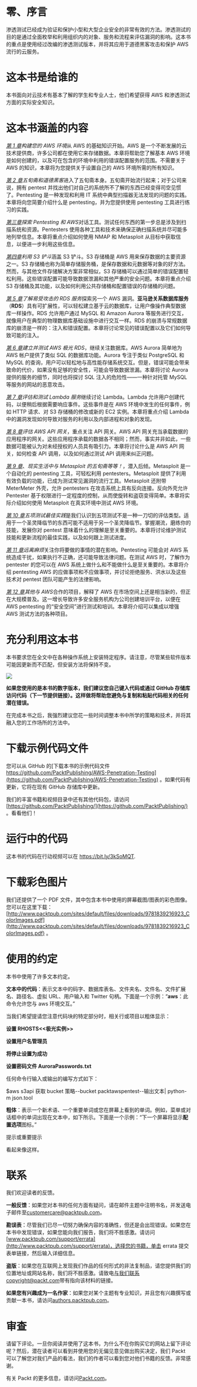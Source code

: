 # 零、序言

渗透测试已经成为验证和保护小型和大型企业安全的非常有效的方法。渗透测试的目的是通过全面枚举和利用组织内的对象、服务和流程来评估漏洞的影响。这本书的重点是使用经过改编的渗透测试版本，并将其应用于道德黑客攻击和保护 AWS 流行的云服务。

# 这本书是给谁的

本书面向对云技术有基本了解的学生和专业人士，他们希望获得 AWS 和渗透测试方面的实际安全知识。

# 这本书涵盖的内容

[*第 1 章*](01.html#_idTextAnchor025)*构建您的 AWS 环境*从 AWS 的基础知识开始。AWS 是一个不断发展的云技术提供商，许多公司都在使用它来存储数据。本章将帮助您了解基本 AWS 环境是如何创建的，以及可在包含的环境中利用的错误配置服务的范围。不需要关于 AWS 的知识，本章将为您提供关于设置自己的 AWS 环境所需的所有知识。

[*第 2 章*](02.html#_idTextAnchor056)*五旬斋和道德黑客*进入了五旬斋本身。五旬斋开始流行起来；对于公司来说，拥有 pentest 并找出他们对自己的系统所不了解的东西已经变得司空见惯了。Pentesting 是一种发现和利用 IT 系统中典型扫描器无法发现的问题的实践。本章将向您简要介绍什么是 pentesting，并为您提供使用 pentesting 工具进行练习的实践。

[*第三章*](03.html#_idTextAnchor098)*探索 Pentesting 和 AWS*对话工具。测试任何东西的第一步总是涉及到扫描系统和资源。Pentesters 使用各种工具和技术来确保正确扫描系统并尽可能多地列举信息。本章将重点介绍如何使用 NMAP 和 Metasploit 从目标中获取信息，以便进一步利用这些信息。

[*第四章*](04.html#_idTextAnchor171)*利用 S3 铲斗*涵盖 S3 铲斗。S3 存储桶是 AWS 用来保存数据的主要资源之一。S3 存储桶也称为简单存储服务桶，是保存数据和元数据等对象的好方法。然而，与其他文件存储解决方案非常相似，S3 存储桶可以通过简单的错误配置轻松利用。这些错误配置可能导致数据泄漏和其他严重的安全问题。本章将重点介绍 S3 存储桶及其功能，以及如何利用公共存储桶和配置错误的存储桶的问题。

[*第 5 章*](05.html#_idTextAnchor227)*了解易受攻击的 RDS 服务*探索另一个 AWS 漏洞。**亚马逊关系数据库服务**（**RDS**）具有可扩展性，可以轻松建立基于云的数据库，让用户像操作典型数据库一样操作。RDS 允许用户通过 MySQL 和 Amazon Aurora 等服务进行交互，就像用户在典型的物理数据库基础设施中进行交互一样。RDS 的崩溃与常规数据库的崩溃是一样的：注入和错误配置。本章将讨论常见的错误配置以及它们如何导致可能的注入。

[*第 6 章*](06.html#_idTextAnchor281)*建立并测试 AWS 极光 RDS*，继续关注数据库。AWS Aurora 简单地为 AWS 帐户提供了类似 SQL 的数据库功能。Aurora 专注于类似 PostgreSQL 和 MySQL 的查询，用户可以轻松地与高性能存储系统交互。但是，错误可能会带来致命的代价，如果没有足够的安全性，可能会导致数据泄漏。本章将讨论 Aurora 提供的服务的细节，同时也将探讨 SQL 注入的危险性——一种针对托管 MySQL 等服务的网站的恶意攻击。

[*第 7 章*](07.html#_idTextAnchor309)*评估和测试 Lambda 服务*继续讨论 Lambda。Lambda 允许用户创建代码，以便稍后根据需要响应事件。这些事件是在 AWS 环境中发生的任何事件，例如 HTTP 请求、对 S3 存储桶的修改或新的 EC2 实例。本章将重点介绍 Lambda 中的漏洞发现如何导致对服务的利用以及内部进程和对象的发现。

[*第 8 章*](08.html#_idTextAnchor329)*评估 AWS API 网关*，重点关注 API 网关。AWS API 网关充当承载数据的应用程序的网关。这些应用程序承载的数据各不相同；然而，事实并非如此，一些数据可能被认为对未经授权的人员具有吸引力。本章将讨论什么是 AWS API 网关，如何检查 API 调用，以及如何通过测试 API 调用来纠正问题。

[*第 9 章*](09.html#_idTextAnchor381)、*现实生活中与 Metasploit 的五旬斋等等！*，潜入后倾。Metasploit 是一个自动化的 pentesting 工具，可轻松利用 pentesters。Metasploit 提供了利用有效负载的功能，已成为测试常见漏洞的流行工具。Metasploit 还附带 MeterMeter 外壳，允许 pentesters 在攻击系统上具有反向连接。反向外壳允许 Pentester 基于权限进行一定程度的控制，从而使旋转和盗窃变得简单。本章将实际介绍如何使用 Metasploit 在真实环境中测试 AWS 环境。

[*第 10 章*](10.html#_idTextAnchor438)*五项测试最佳实践*是我们认识到五项测试不是一种一刀切的评估类型。适用于一个圣灵降临节的东西可能不适用于另一个圣灵降临节。掌握潮流，磨练你的技能，发展你对 pentest 意味着什么的理解是至关重要的。本章将讨论维护测试技能和更新流程的最佳实践，以及如何跟上测试进度。

[*第 11 章*](11.html#_idTextAnchor502)*远离麻烦*关注你将要做的事情的潜在影响。Pentesting 可能会对 AWS 系统造成干扰，如果执行不正确，还可能导致法律问题。在测试 AWS 时，了解作为 pentester 的您可以在 AWS 系统上做什么和不能做什么是至关重要的。本章将介绍 pentesting AWS 的应做事项和不应做事项，并讨论拒绝服务、洪水以及这些技术对 pentest 团队可能产生的法律影响。

[*第 12 章*](12.html#_idTextAnchor516)*其他与 AWS*合作的项目，解释了 AWS 在市场空间上还是相当新的，但正在大规模普及。这一增长导致许多安全服务机构为公司创建培训平台，以便在 AWS pentesting 的“安全空间”进行测试和培训。本章将介绍可以集成以增强 AWS 测试方法的各种项目。

# 充分利用这本书

本书要求您在全文中在各种操作系统上安装特定程序。请注意，尽管某些软件版本可能因更新而不匹配，但安装方法将保持不变。

![](img/B15630_Preface_Table.jpg)

**如果您使用的是本书的数字版本，我们建议您自己键入代码或通过 GitHub 存储库访问代码（下一节提供链接）。这样做将帮助您避免与复制和粘贴代码相关的任何潜在错误。**

在完成本书之后，我强烈建议您花一些时间调整本书中所学的策略和技术，并将其融入您的工作场所的方法中。

# 下载示例代码文件

您可以从 GitHub 的[下载本书的示例代码文件 https://github.com/PacktPublishing/AWS-Penetration-Testing](https://github.com/PacktPublishing/AWS-Penetration-Testing) 。如果代码有更新，它将在现有 GitHub 存储库中更新。

我们的丰富书籍和视频目录中还有其他代码包，请访问[https://github.com/PacktPublishing/](https://github.com/PacktPublishing/) 。看看他们！

# 运行中的代码

这本书的代码在行动视频可以在 https://bit.ly/3kSoMQT.

# 下载彩色图片

我们还提供了一个 PDF 文件，其中包含本书中使用的屏幕截图/图表的彩色图像。您可以在这里下载：[http://www.packtpub.com/sites/default/files/downloads/9781839216923_ColorImages.pdf](http://www.packtpub.com/sites/default/files/downloads/9781839216923_ColorImages.pdf) 。

# 使用的约定

本书中使用了许多文本约定。

**文本中的代码**：表示文本中的码字、数据库表名、文件夹名、文件名、文件扩展名、路径名、虚拟 URL、用户输入和 Twitter 句柄。下面是一个示例：“**aws**：此命令允许您与 aws 环境交互。”

当我们希望提请您注意代码块的特定部分时，相关行或项目以粗体显示：

**设置 RHOSTS<<极光实例>>**

**设置用户名管理员**

**将停止设置为成功**

**设置密码文件 AuroraPasswords.txt**

任何命令行输入或输出的编写方式如下：

$aws s3api 获取 bucket 策略--bucket packtawspentest--输出文本| python-m json.tool

**粗体**：表示一个新术语、一个重要单词或您在屏幕上看到的单词。例如，菜单或对话框中的单词出现在文本中，如下所示。下面是一个示例：“下一个屏幕将显示**配置选项**图标。”

提示或重要提示

看起来像这样。

# 联系

我们欢迎读者的反馈。

**一般反馈**：如果您对本书的任何方面有疑问，请在邮件主题中注明书名，并发送电子邮件至[customercare@packtpub.com](mailto:customercare@packtpub.com)。

**勘误表**：尽管我们已尽一切努力确保内容的准确性，但还是会出现错误。如果您在本书中发现错误，如果您能向我们报告，我们将不胜感激。请访问[www.packtpub.com/support/errata](http://www.packtpub.com/support/errata)，选择您的书籍，单击 errata 提交表单链接，然后输入详细信息。

**盗版**：如果您在互联网上发现我们作品的任何形式的非法复制品，请您提供我们的位置地址或网站名称，我们将不胜感激。请致电[与我们联系 copyright@packt.com](mailto:copyright@packt.com)带有指向该材料的链接。

**如果您有兴趣成为一名作家**：如果您对某个主题有专业知识，并且您有兴趣撰写或贡献一本书，请访问[authors.packtpub.com](http://authors.packtpub.com)。

# 审查

请留下评论。一旦你阅读并使用了这本书，为什么不在你购买它的网站上留下评论呢？然后，潜在读者可以看到并使用您的无偏见意见做出购买决定，我们 Packt 可以了解您对我们产品的看法，我们的作者可以看到您对他们书籍的反馈。非常感谢。

有关 Packt 的更多信息，请访问[Packt.com](http://packt.com)。